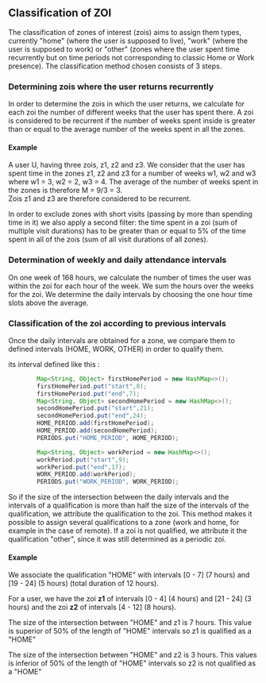 ## Classification of ZOI

The classification of zones of interest (zois) aims to assign them types, currently "home" (where the user is supposed to live), "work" (where the user is supposed to work) or "other" (zones where the user spent time recurrently but on time periods not corresponding to classic Home or Work presence).
The classification method chosen consists of 3 steps. 

### Determining zois where the user returns recurrently
In order to determine the zois in which the user returns, we calculate for each zoi the number of different weeks that the user has spent there.
A zoi is considered to be recurrent if the number of weeks spent inside is greater than or equal to the average number of the weeks spent in all the zones.

#### Example
A user U, having three zois, z1, z2 and z3.
We consider that the user has spent time in the zones z1, z2 and z3 for a number of weeks w1, w2 and w3 where w1 = 3, w2 = 2, w3 = 4.
The average of the number of weeks spent in the zones is therefore M = 9/3 = 3.  
Zois z1 and z3 are therefore considered to be recurrent.


In order to exclude zones with short visits (passing by more than spending time in it) we also apply a second filter: the time spent in a zoi (sum of multiple visit durations) has to be greater than or equal to 5% of the time spent in all of the zois (sum of all visit durations of all zones). 

### Determination of weekly and daily attendance intervals
On one week of 168 hours, we calculate the number of times the user was within the zoi for each hour of the week. We sum the hours over the weeks for the zoi.
We determine the daily intervals by choosing the one hour time slots above the average.

### Classification of the zoi according to previous intervals
Once the daily intervals are obtained for a zone, we compare them to defined intervals (HOME, WORK, OTHER) in order to qualify them.


its interval defined like this :
```java
        Map<String, Object> firstHomePeriod = new HashMap<>();
        firstHomePeriod.put("start",0);
        firstHomePeriod.put("end",7);
        Map<String, Object> secondHomePeriod = new HashMap<>();
        secondHomePeriod.put("start",21);
        secondHomePeriod.put("end",24);
        HOME_PERIOD.add(firstHomePeriod);
        HOME_PERIOD.add(secondHomePeriod);
        PERIODS.put("HOME_PERIOD", HOME_PERIOD);

        Map<String, Object> workPeriod = new HashMap<>();
        workPeriod.put("start",9);
        workPeriod.put("end",17);
        WORK_PERIOD.add(workPeriod);
        PERIODS.put("WORK_PERIOD", WORK_PERIOD);
```
So if the size of the intersection between the daily intervals and the intervals of a qualification is more than half the size of the intervals of the qualification, we attribute the qualification to the zoi.
This method makes it possible to assign several qualifications to a zone (work and home, for example in the case of remote).
If a zoi is not qualified, we attribute it the qualification "other", since it was still determined as a periodic zoi.

#### Example
We associate the qualification "HOME" with intervals [0 - 7] (7 hours) and [19 - 24] (5 hours) (total duration of 12 hours).

For a user, we have the zoi **z1** of intervals [0 - 4] (4 hours) and [21 - 24] (3 hours) and the zoi **z2** of intervals [4 - 12] (8 hours).

The size of the intersection between "HOME" and z1 is 7 hours. This value is superior of 50% of the length of "HOME" intervals so z1 is qualified as a "HOME"

The size of the intersection between "HOME" and z2 is 3 hours. This values is inferior of 50% of the length of "HOME" intervals so z2 is not qualified as a "HOME"
